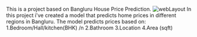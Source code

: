 This is a project based on Bangluru House Price Prediction.
![webLayout](https://user-images.githubusercontent.com/60252526/110582199-b32dec80-8120-11eb-9080-5468a8219606.PNG)
In this project i've created a model that predicts home prices in different regions in Bangluru. The model predicts prices based on:
1.Bedroom/Hall/kitchen(BHK) /n
2.Bathroom
3.Location
4.Area (sqft)

